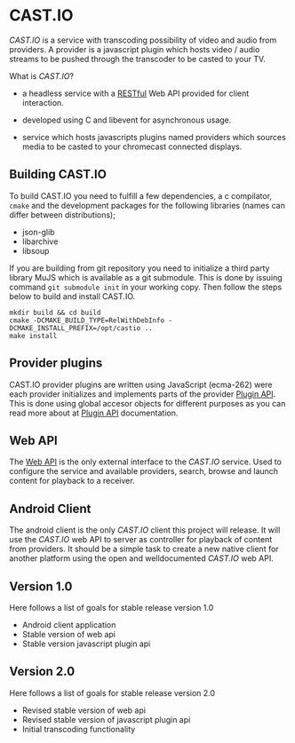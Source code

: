 CAST.IO
=======

_CAST.IO_ is a service with transcoding possibility of video and audio
from providers. A provider is a javascript plugin which hosts video /
audio streams to be pushed through the transcoder to be casted to your
TV.

What is _CAST.IO_?

 - a headless service with a [RESTful][] Web API provided for client
   interaction.

 - developed using C and libevent for asynchronous usage.

 - service which hosts javascripts plugins named providers which
   sources media to be casted to your chromecast connected displays.


[RESTful]: http://en.wikipedia.org/w/index.php?title=Representational_state_transfer "REpresental State Transfer"


## Building CAST.IO

To build CAST.IO you need to fulfill a few dependencies, a c
compilator, `cmake` and the development packages for the following
libraries (names can differ between distributions);

- json-glib
- libarchive
- libsoup

If you are building from git repository you need to initialize a third
party library MuJS which is available as a git submodule. This is done
by issuing command `git submodule init` in your working copy. Then
follow the steps below to build and install CAST.IO.

    mkdir build && cd build
    cmake -DCMAKE_BUILD_TYPE=RelWithDebInfo -DCMAKE_INSTALL_PREFIX=/opt/castio ..
	make install


## Provider plugins

CAST.IO provider plugins are written using JavaScript (ecma-262) were
each provider initializes and implements parts of the provider
[Plugin API][]. This is done using global accesor objects for
different purposes as you can read more about at [Plugin API][]
documentation.

[Plugin API]: https://github.com/hean01/castio/blob/master/PLUGINS.md "CAST.IO Plugin API"

## Web API

The [Web API][] is the only external interface to the _CAST.IO_
service. Used to configure the service and available providers,
search, browse and launch content for playback to a receiver.

[web api]: https://github.com/hean01/castio/blob/master/API.md "CAST.IO Rest API"


## Android Client

The android client is the only _CAST.IO_ client this project will
release. It will use the _CAST.IO_ web API to server as controller for
playback of content from providers. It should be a simple task to
create a new native client for another platform using the open and
welldocumented _CAST.IO_ web API.


## Version 1.0

Here follows a list of goals for stable release version 1.0

 - Android client application
 - Stable version of web api
 - Stable version javascript plugin api


## Version 2.0

Here follows a list of goals for stable release version 2.0

 - Revised stable version of web api
 - Revised stable version of javascript plugin api
 - Initial transcoding functionality

